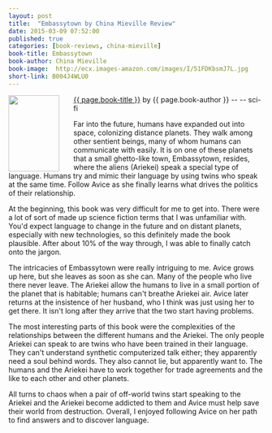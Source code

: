 ```yaml
---
layout: post
title:  "Embassytown by China Mieville Review"
date: 2015-03-09 07:52:00
published: true
categories: [book-reviews, china-mieville]
book-title: Embassytown
book-author: China Mieville
book-image:  http://ecx.images-amazon.com/images/I/51FDKbsmJ7L.jpg
short-link: B004J4WLU0
---
```


<img src="{{ page.book-image }}" align="left" style="width:100%; height:100%; max-width:100px; max-height:150px; padding-right:25px;" />
<a href="http://amzn.com/{{ page.short-link }}" target="_blank"> {{ page.book-title }}</a> by {{ page.book-author }} -- <i class="fa fa-star"></i><i class="fa fa-star"></i><i class="fa fa-star"></i><i class="fa fa-star-half-o"></i><i class="fa fa-star-o"></i> -- <i class="fa fa-rocket"></i> sci-fi

Far into the future, humans have expanded out into space, colonizing distance planets. They walk among other sentient beings, many of whom humans can communicate with easily. It is on one of these planets that a small ghetto-like town, Embassytown, resides, where the aliens (Ariekei) speak a special type of language. Humans try and mimic their language by using twins who speak at the same time. Follow Avice as she finally learns what drives the politics of their relationship.
<!--more-->

At the beginning, this book was very difficult for me to get into. There were a lot of sort of made up science fiction terms that I was unfamiliar with. You'd expect language to change in the future and on distant planets, especially with new technologies, so this definitely made the book plausible. After about 10% of the way through, I was able to finally catch onto the jargon.

The intricacies of Embassytown were really intriguing to me. Avice grows up here, but she leaves as soon as she can. Many of the people who live there never leave. The Ariekei allow the humans to live in a small portion of the planet that is habitable; humans can't breathe Ariekei air. Avice later returns at the insistence of her husband, who I think was just using her to get there. It isn't long after they arrive that the two start having problems. 

The most interesting parts of this book were the complexities of the relationships between the different humans and the Ariekei. The only people Ariekei can speak to are twins who have been trained in their language. They can't understand synthetic computerized talk either; they apparently need a soul behind words. They also cannot lie, but apparently want to. The humans and the Ariekei have to work together for trade agreements and the like to each other and other planets.

All turns to chaos when a pair of off-world twins start speaking to the Ariekei and the Ariekei become addicted to them and Avice must help save their world from destruction. Overall, I enjoyed following Avice on her path to find answers and to discover language.